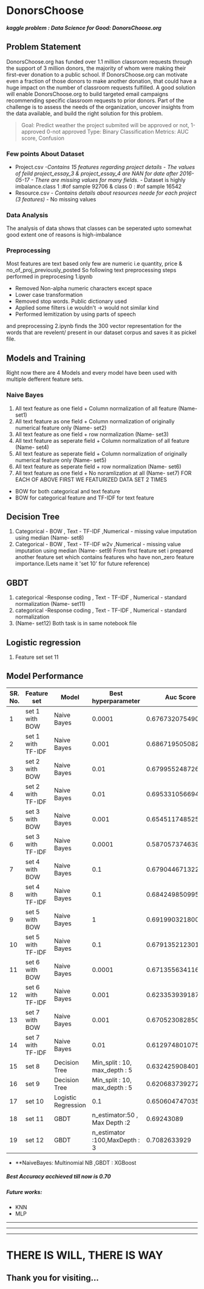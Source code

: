 # DonorsChoose
##### kaggle problem : Data Science for Good: DonorsChoose.org

## Problem Statement
DonorsChoose.org has funded over 1.1 million classroom requests through the support of 3 million donors, the majority of whom were making their first-ever donation to a public school. If DonorsChoose.org can motivate even a fraction of those donors to make another donation, that could have a huge impact on the number of classroom requests fulfilled.
A good solution will enable DonorsChoose.org to build targeted email campaigns recommending specific classroom requests to prior donors. Part of the challenge is to assess the needs of the organization, uncover insights from the data available, and build the right solution for this problem.

>Goal: Predict weather the project submited will be approved or not, 1-approved 0-not approved
>Type: Binary Classification
>Metrics: AUC score, Confusion

### Few points About Dataset
* Project.csv
*-Contains 15 features regarding project details 
*- The values of feild  project_essay_3 & project_essay_4 are NAN for date after 2016-05-17 
-* There are missing values for many fields.
-* Dataset is highly imbalance.class 1 :#of sample 92706  & class  0 : #of sample 16542
* Resource.csv 
*-  Contains  details about resources neede for each project (3 features)
-*  No missing values 

### Data Analysis 
The analysis of data shows that classes can be seperated upto somewhat good extent one of reasons is high-imbalance

### Preprocessing 
Most features are text based only few are numeric i.e quantity, price & no_of_proj_previously_posted
So following text preprocessing steps performed in preprocesing 1.ipynb
*  Removed Non-alpha numeric characters except space
*  Lower case transformation
*  Removed stop words. Public dictionary used
*  Applied some filters i.e wouldn't -> would not similar kind
*  Performed lemitization by using parts of speech

and preprocessing 2.ipynb finds the 300 vector representation for the words that are revelent/ present in our dataset corpus and saves it as pickel file.

## Models and Training 
Right now there are 4 Models and every model have been used with multiple defferent feature sets.
### Naive Bayes
1. All text feature as one field + Column normalization of all feature (Name- set1)
2. All text feature as one field + Column normalization of originally numerical  feature only (Name- set2)
3. All text feature as one field + row normalization (Name- set3)
4. All text feature as seperate field + Column normalization of all feature (Name- set4)
5. All text feature as seperate field + Column normalization of originally numerical feature only (Name- set5)
6. All text feature as seperate field + row normalization (Name- set6)
7. All text feature as one field + No noramlization at all (Name- set7)
FOR EACH OF  ABOVE FIRST WE FEATURIZED DATA SET 2 TIMES  
* BOW for both categorical and text feature
* BOW for categorical feature and TF-IDF for text feature
## Decision Tree
1. Categorical - BOW , Text - TF-IDF ,Numerical - missing value imputation using median (Name- set8)
2. Categorical - BOW , Text - TF-IDF w2v ,Numerical - missing value imputation using median (Name- set9)
From first feature set i prepared another feature set which contains features who have non_zero feature importance.(Lets name it 'set 10'  for future reference)
## GBDT
1. categorical -Response coding , Text - TF-IDF , Numerical - standard normalization (Name- set11)
2. categorical -Response coding , Text - TF-IDF , Numerical - standard normalization
3. (Name- set12)
Both task is in same notebook file
## Logistic regression
1. Feature set set 11


## Model Performance

|SR. No.| Feature set | Model | Best hyperparameter | Auc Score |
| ------ | ------ | ------ | ------ | ------ |
|1|set 1 with BOW| Naive Bayes|0.0001|0.6767320754908597|
|2|set 1 with TF-IDF|Naive Bayes|0.001|0.6867195050820073|	
|3|set 2 with BOW|Naive Bayes|0.01|0.6799552487265281|
|4|set 2 with TF-IDF|Naive Bayes|0.01|0.6953310566942157|
|5|set 3 with BOW|Naive Bayes|0.001|0.654511748525141|
|6|set 3 with TF-IDF|Naive Bayes|0.0001|0.58705737463986|	
|7|set 4 with BOW|Naive Bayes|0.1|0.6790446713222033|
|8|set 4 with TF-IDF|Naive Bayes|0.1|0.6842498509955538|
|9|set 5 with BOW|Naive Bayes|1|0.691990321800742|
|10|set 5 with TF-IDF|Naive Bayes|0.1|0.6791352123015159|
|11|set 6 with BOW|Naive Bayes|0.0001|0.6713556341165524|
|12|set 6 with TF-IDF|Naive Bayes|0.001|0.6233539391879825|
|13|set 7 with BOW|Naive Bayes|0.001|0.6705230828509751|
|14|set 7 with TF-IDF|Naive Bayes|0.01|0.6129748010751123|
|15|set 8|Decision Tree|Min_split : 10, max_depth : 5|0.63242590840162|
|16|set 9|Decision Tree|Min_split : 10, max_depth : 5|0.6206837392724464|
|17|set 10|Logistic Regression|0.1|0.6506047470359109|
|18|set 11|GBDT|n_estimator:50 ,	Max Depth :2|0.69243089|
|19|set 12|GBDT|n_estimator	:100,MaxDepth : 3|0.7082633929|

- **NaiveBayes: Multinomial NB ,GBDT : XGBoost
##### Best Accuracy acchieved till now is 0.70

##### Future works:
* KNN
* MLP

* **   
* **
* **
#  THERE IS WILL, THERE IS WAY
## Thank you for visiting...                                          

